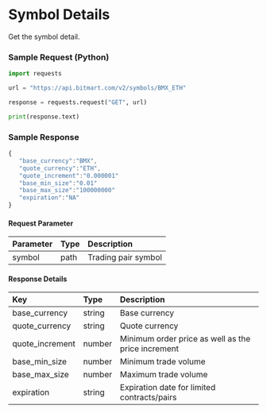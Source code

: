 # Symbol Details

Get the symbol detail.

### Sample Request \(Python\)

```py
import requests

url = "https://api.bitmart.com/v2/symbols/BMX_ETH"

response = requests.request("GET", url)

print(response.text)
```

### Sample Response

```js
{
   "base_currency":"BMX",
   "quote_currency":"ETH",
   "quote_increment":"0.000001"
   "base_min_size":"0.01"
   "base_max_size":"100000000"
   "expiration":"NA"
}
```

#### Request Parameter

| Parameter | Type | Description |
| :--- | :--- | :--- |
| symbol | path | Trading pair symbol |

#### Response Details

| Key | Type | Description |
| :--- | :--- | :--- |
| base\_currency | string | Base currency |
| quote\_currency | string | Quote currency |
| quote\_increment | number | Minimum order price as well as the price increment |
| base\_min\_size | number | Minimum trade volume |
| base\_max\_size | number | Maximum trade volume |
| expiration | string | Expiration date for limited contracts/pairs |



